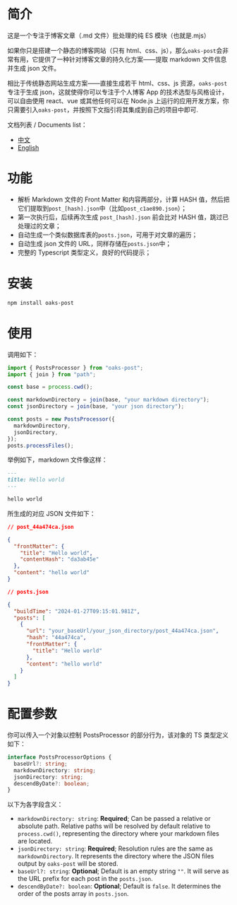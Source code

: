 # 简介

这是一个专注于博客文章（.md 文件）批处理的纯 ES 模块（也就是.mjs）

如果你只是搭建一个静态的博客网站（只有 html、css、js），那么`oaks-post`会非常有用，它提供了一种针对博客文章的持久化方案——提取 markdown 文件信息并生成 json 文件。

相比于传统静态网站生成方案——直接生成若干 html、css、js 资源，`oaks-post`专注于生成 json，这就使得你可以专注于个人博客 App 的技术选型与风格设计，可以自由使用 react、vue 或其他任何可以在 Node.js 上运行的应用开发方案，你只需要引入`oaks-post`，并按照下文指引将其集成到自己的项目中即可.

文档列表 / Documents list：

- [中文](/README.md)
- [English](/README_EN.md)

# 功能

- 解析 Markdown 文件的 Front Matter 和内容两部分，计算 HASH 值，然后把它们提取到`post_[hash].json`中（比如`post_c1ae890.json`）；
- 第一次执行后，后续再次生成 `post_[hash].json` 前会比对 HASH 值，跳过已处理过的文章；
- 自动生成一个类似数据库表的`posts.json`，可用于对文章的遍历；
- 自动生成 json 文件的 URL，同样存储在`posts.json`中；
- 完整的 Typescript 类型定义，良好的代码提示；

# 安装

```bash
npm install oaks-post
```

# 使用

调用如下：

```js
import { PostsProcessor } from "oaks-post";
import { join } from "path";

const base = process.cwd();

const markdownDirectory = join(base, "your markdown directory");
const jsonDirectory = join(base, "your json directory");

const posts = new PostsProcessor({
  markdownDirectory,
  jsonDirectory,
});
posts.processFiles();
```

举例如下，markdown 文件像这样：

```markdown
---
title: Hello world
---

hello world
```

所生成的对应 JSON 文件如下：

```json
// post_44a474ca.json

{
  "frontMatter": {
    "title": "Hello world",
    "contentHash": "da3ab45e"
  },
  "content": "hello world"
}
```

```json
// posts.json

{
  "buildTime": "2024-01-27T09:15:01.981Z",
  "posts": [
    {
      "url": "your_baseUrl/your_json_directory/post_44a474ca.json",
      "hash": "44a474ca",
      "frontMatter": {
        "title": "Hello world"
      },
      "content": "hello world"
    }
  ]
}
```

# 配置参数

你可以传入一个对象以控制 PostsProcessor 的部分行为，该对象的 TS 类型定义如下：

```ts
interface PostsProcessorOptions {
  baseUrl?: string;
  markdownDirectory: string;
  jsonDirectory: string;
  descendByDate?: boolean;
}
```

以下为各字段含义：

- `markdownDirectory: string`: **Required**; Can be passed a relative or absolute path. Relative paths will be resolved by default relative to `process.cwd()`, representing the directory where your markdown files are located.
- `jsonDirectory: string`: **Required**; Resolution rules are the same as `markdownDirectory`. It represents the directory where the JSON files output by `oaks-post` will be stored.
- `baseUrl?: string`: **Optional**; Default is an empty string `""`. It will serve as the URL prefix for each post in the `posts.json`.
- `descendByDate?: boolean`: **Optional**; Default is `false`. It determines the order of the posts array in `posts.json`.
